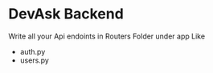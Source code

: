 # DevAsk Backend 
Write all your Api endoints in Routers Folder under app 
Like 
* auth.py 
* users.py 


